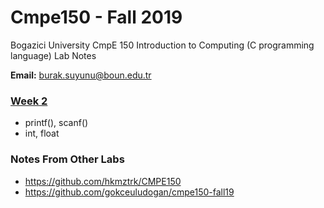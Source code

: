 # Cmpe150 - Fall 2019

Bogazici University CmpE 150 Introduction to Computing (C programming language) Lab Notes 

**Email:** burak.suyunu@boun.edu.tr

### [Week 2](Week_02/)

* printf(), scanf()
* int, float

### Notes From Other Labs

* https://github.com/hkmztrk/CMPE150
* https://github.com/gokceuludogan/cmpe150-fall19

